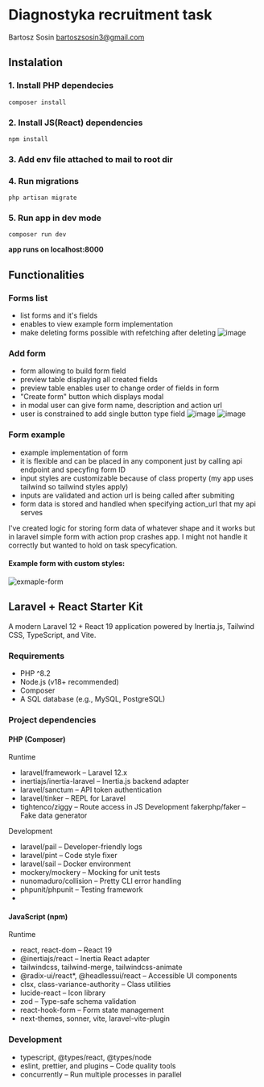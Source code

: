 # Diagnostyka recruitment task
Bartosz Sosin
bartoszsosin3@gmail.com

## Instalation
###  1. Install PHP dependecies
`composer install`
### 2. Install JS(React) dependencies
`npm install`
### 3. Add env file attached to mail to root dir 
### 4. Run migrations
`php artisan migrate`
### 5. Run app in dev mode
`composer run dev`

**app runs on localhost:8000**

## Functionalities

### Forms list
- list forms and it's fields
- enables to view example form implementation
- make deleting forms possible with refetching after deleting
![image](https://github.com/user-attachments/assets/e414accf-2138-4668-a8f1-28644f640826)


### Add form 
- form allowing to build form field 
- preview table displaying all created fields
- preview table enables user to change order of fields in form
- "Create form" button which displays modal
- in modal user can give form name, description and action url
- user is constrained to add single button type field
![image](https://github.com/user-attachments/assets/f39e497c-dd20-4845-8923-2d2f6fb94869)
![image](https://github.com/user-attachments/assets/830e022a-6d18-4173-8a8b-c5d744502e89)


### Form example
- example implementation of form
- it is flexible and can be placed in any component just by calling api endpoint and specyfing form ID
- input styles are customizable because of class property (my app uses tailwind so tailwind styles apply)
- inputs are validated and action url is being called after submiting
- form data is stored and handled when specifying action_url that my api serves

I've created logic for storing form data of whatever shape and it works but in laravel simple 
form with action prop crashes app. I might not handle it correctly but wanted to hold on task specyfication.
  
#### Example form with custom styles:
![exmaple-form](https://github.com/user-attachments/assets/359ba7fa-be90-40f3-9d10-ddee186ea041)


## Laravel + React Starter Kit
A modern Laravel 12 + React 19 application powered by Inertia.js, Tailwind CSS, TypeScript, and Vite.

### Requirements
- PHP ^8.2
- Node.js (v18+ recommended)
- Composer
- A SQL database (e.g., MySQL, PostgreSQL)

### Project dependencies
#### PHP (Composer)
Runtime
- laravel/framework – Laravel 12.x
- inertiajs/inertia-laravel – Inertia.js backend adapter
- laravel/sanctum – API token authentication
- laravel/tinker – REPL for Laravel
- tightenco/ziggy – Route access in JS
  Development
  fakerphp/faker – Fake data generator

Development

- laravel/pail – Developer-friendly logs
- laravel/pint – Code style fixer
- laravel/sail – Docker environment
- mockery/mockery – Mocking for unit tests
- nunomaduro/collision – Pretty CLI error handling
- phpunit/phpunit – Testing framework
- 
#### JavaScript (npm)
Runtime
- react, react-dom – React 19
- @inertiajs/react – Inertia React adapter
- tailwindcss, tailwind-merge, tailwindcss-animate
- @radix-ui/react*, @headlessui/react – Accessible UI components
- clsx, class-variance-authority – Class utilities
- lucide-react – Icon library
- zod – Type-safe schema validation
- react-hook-form – Form state management
- next-themes, sonner, vite, laravel-vite-plugin

### Development
- typescript, @types/react, @types/node
- eslint, prettier, and plugins – Code quality tools
- concurrently – Run multiple processes in parallel
